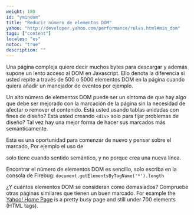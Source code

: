 ```yaml
---
weight: 180
id: "ymindom"
title: "Reducir número de elementos DOM"
yahoo: "http://developer.yahoo.com/performance/rules.html#min_dom"
tags: ["content"]
locales: "es"
notoc: "true"
description: ""
---
```


Una página compleja quiere decir muchos bytes para descargar y además supone un lento acceso al DOM en Javascript. Ello denota la diferencia si usted repite a través de 500 o 5000 elementos DOM en la página cuando quiera añadir un manejador de eventos por ejemplo.

Un alto número de elementos DOM puede ser un síntoma de que hay algo que debe ser mejorado con la marcación de la página sin la necesidad de afectar o remover el contenido. Está usted usando tablas anidadas con fines de diseño? Está usted creando `<div>` solo para fijar problemas de diseño? Tal vez hay una mejor forma de hacer sus marcados más semánticamente.

Esta es una oportunidad para comenzar de nuevo y pensar sobre el marcado, Por ejemplo el uso de <div>solo tiene cuando sentido semántico, y no porque crea una nueva línea.

Encontrar el número de elementos DOM es sencillo, solo escriba en la consola de Firebug:
`document.getElementsByTagName('*').length`

¿Y cuántos elementos DOM se consideran como demasiados? Compruebe otras páginas similares que tienen un buen marcado. For example the [Yahoo! Home Page](http://www.yahoo.com) is a pretty busy page and still under 700 elements (HTML tags).